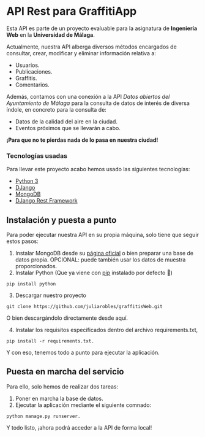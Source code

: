 # API Rest para GraffitiApp
Esta API es parte de un proyecto evaluable para la asignatura de **Ingeniería Web** en la **Universidad de Málaga**.

Actualmente, nuestra API alberga diversos métodos encargados de consultar, crear, modificar y eliminar información relativa a:
* Usuarios.
* Publicaciones.
* Graffitis.
* Comentarios.

Además, contamos con una conexión a la API *Datos abiertos del Ayuntamiento de Málaga* para la consulta de datos de interés de diversa índole, en concreto para la consulta de:
* Datos de la calidad del aire en la ciudad.
* Eventos próximos que se llevarán a cabo.

**¡Para que no te pierdas nada de lo pasa en nuestra ciudad!**

### Tecnologías usadas
Para llevar este proyecto acabo hemos usado las siguientes tecnologías:
* [Python 3](https://www.python.org/download/releases/3.0/)
* [DJango](https://www.djangoproject.com/)
* [MongoDB](mongodb.com)
* [DJango Rest Framework](https://www.django-rest-framework.org/)

## Instalación y puesta a punto
Para poder ejecutar nuestra API en su propia máquina, solo tiene que seguir estos pasos:
 1. Instalar MongoDB desde su [página oficial](https://www.mongodb.com/) o bien preparar una base de datos propia. OPCIONAL: puede también usar los datos de muestra proporcionados.
 2. Instalar Python (Que ya viene con [pip](https://pypi.org/project/pip/) instalado por defecto :tada:)
 ``` shell
 pip install python
 ```
 3. Descargar nuestro proyecto
 ``` shell
 git clone https://github.com/juliarobles/graffitisWeb.git
 ```
 O bien descargándolo directamente desde aquí.
 
 4. Instalar los requisitos especificados dentro del archivo requirements.txt,
 ``` shell
 pip install -r requirements.txt.
 ```
Y con eso, tenemos todo a punto para ejecutar la aplicación.

## Puesta en marcha del servicio
Para ello, solo hemos de realizar dos tareas:
 1. Poner en marcha la base de datos.
 2. Ejecutar la aplicación mediante el siguiente comnado:
  ``` shell
 python manage.py runserver.
 ```
 
 Y todo listo, ¡ahora podrá acceder a la API de forma local!
